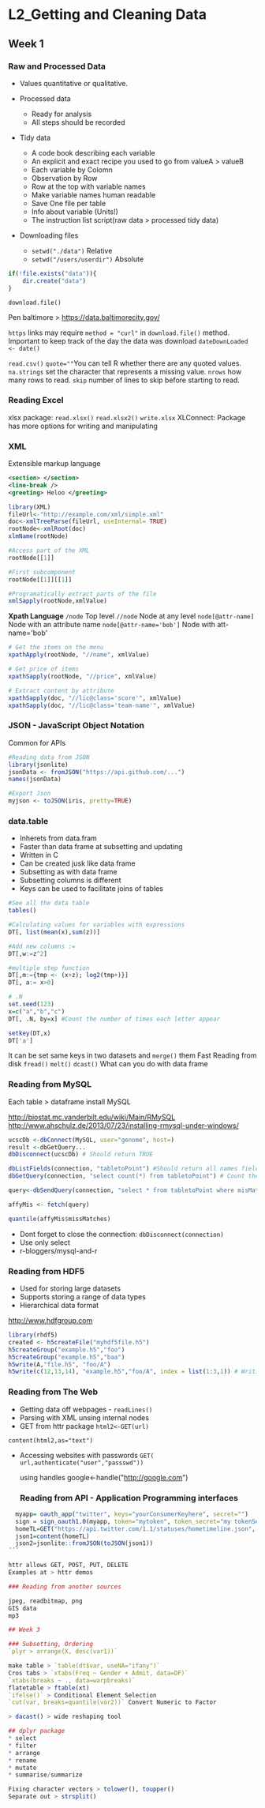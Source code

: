 # L2_Getting and Cleaning Data

## Week 1

### Raw and Processed Data

* Values quantitative or qualitative.
* Processed data
  - Ready for analysis
  - All steps should be recorded
* Tidy data
  - A code book describing each variable
  - An explicit and exact recipe you used to go from valueA > valueB
  - Each variable by Colomn
  - Observation by Row
  - Row at the top with variable names
  - Make variable names human readable
  - Save One file per table 
  - Info about variable (Units!)
  - The instruction list script(raw data > processed tidy data)

* Downloading files 
  - `setwd("./data")` Relative
  - `setwd("/users/userdir")` Absolute

```r
if(!file.exists("data")){
    dir.create("data")
}
```

`download.file()`

Pen baltimore > https://data.baltimorecity.gov/

`https` links may require `method = "curl"` in `download.file()` method.
Important to keep track of the day the data was download `dateDownLoaded <- date()`

`read.csv()`
`quote=""`You can tell R whether there are any quoted values.
`na.strings` set the character that represents a missing value.
`nrows` how many rows to read.
`skip` number of lines to skip before starting to read.


### Reading Excel

xlsx package: `read.xlsx()` `read.xlsx2()` `write.xlsx`
XLConnect: Package has more options for writing and manipulating

### XML
Extensible markup language
```xml
<section> </section>
<line-break />
<greeting> Heloo </greeting>
```


```r
library(XML)
fileUrl<-"http://example.com/xml/simple.xml"
doc<-xmlTreeParse(fileUrl, useInternal= TRUE)
rootNode<-xmlRoot(doc)
xlmName(rootNode)

#Access part of the XML
rootNode[[1]]

#First subcomponent 
rootNode[[1]][[1]]

#Programatically extract parts of the file 
xmlSapply(rootNode,xmlValue)
```
**Xpath Language**
`/node` Top level
`//node` Node at any level
`node[@attr-name]` Node with an attribute name
`node[@attr-name='bob']` Node with att-name='bob'

```r
# Get the items on the menu 
xpathApply(rootNode, "//name", xmlValue)

# Get price of items  
xpathSapply(rootNode, "//price", xmlValue)

# Extract content by attribute
xpathSapply(doc, "//lic@class='score'", xmlValue)
xpathSapply(doc, "//lic@class='team-name'", xmlValue)
```

### JSON - JavaScript Object Notation

Common for APIs

```r
#Reading data from JSON
library(jsonlite)
jsonData <- fromJSON("https://api.github.com/...")
names(jsonData)

#Export Json 
myjson <- toJSON(iris, pretty=TRUE)
```

### data.table
* Inherets from data.fram
* Faster than data frame at subsetting and updating
* Written in C
* Can be created jusk like data frame
* Subsetting as with data frame
* Subsetting columns is different
* Keys can be used to facilitate joins of tables

```r
#See all the data table
tables()

#Calculating values for variables with expressions
DT[, list(mean(x),sum(z))]

#Add new columns := 
DT[,w:=z^2] 

#multiple step function
DT[,m:={tmp <- (x+z); log2(tmp+)}]
DT[, a:= x>0] 

# .N 
set.seed(123)
x=c("a","b","c")
DT[, .N, by=x] #Count the number of times each letter appear

setkey(DT,x)
DT['a']

```
It can be set same keys in two datasets and `merge()` them
Fast Reading from disk `fread()` 
`melt()` `dcast()` What can you do with data frame  


### Reading from MySQL

Each table > dataframe
install MySQL

http://biostat.mc.vanderbilt.edu/wiki/Main/RMySQL
http://www.ahschulz.de/2013/07/23/installing-rmysql-under-windows/

```r
ucscDb <-dbConnect(MySQL, user="genome", host=)
result <-dbGetQuery...
dbDisconnect(ucscDb) # Should return TRUE

dbListFields(connection, "tabletoPoint") #Should return all names field
dbGetQuery(connection, "select count(*) from tabletoPoint") # Count the number of elements in the table

query<-dbSendQuery(connection, "select * from tabletoPoint where misMatches between 1 and 3")

affyMis <- fetch(query)

quantile(affyMis$missMatches)

```
* Dont forget to close the connection: `dbDisconnect(connection)`
* Use only select
* r-bloggers/mysql-and-r

### Reading from HDF5
* Used for storing large datasets
* Supports storing a range of data types
* Hierarchical data format

http://www.hdfgroup.com

```R
library(rhdf5)
created <- h5createFile("myhdf5file.h5")
h5createGroup("example.h5","foo")
h5createGroup("example.h5","baa")
h5write(A,"file.h5", "foo/A")
h5write(c(12,13,14), "example.h5","foo/A", index = list(1:3,1)) # Writing and reading chunks 
```

### Reading from The Web

* Getting data off webpages - `readLines()`
* Parsing with XML unsing internal nodes 
* GET from httr package `html2<-GET(url)` 

`content(html2,as="text")`

* Accessing websites with passwords
  `GET( url,authenticate("user","passswd"))` 

  using handles google<-handle("http://google.com")


  ### Reading from API - Application Programming interfaces

```r
  myapp= oauth_app("twitter", keys="yourConsumerKeyhere", secret="")
  sign = sign_oauth1.0(myapp, token="mytoken", token_secret="my tokenSecret")
  homeTL=GET("https://api.twitter.com/1.1/statuses/hometimeline.json", sig)
  json1=content(homeTL)
  json2=jsonlite::fromJSON(toJSON(json1))
´´´ 

httr allows GET, POST, PUT, DELETE
Examples at > httr demos

### Reading from another sources

jpeg, readbitmap, png
GIS data
mp3

## Week 3

### Subsetting, Ordering 
`plyr > arrange(X, desc(var1))`

make table > `table(dt$var, useNA="ifany")`
Cros tabs > `xtabs(Freq ~ Gender + Admit, data=DF)`
`xtabs(breaks ~ ., data=warpbreaks)`
flatetable > ftable(xt)
`ifelse()` > Conditional Element Selection
`cut(var, breaks=quantile(var2))` Convert Numeric to Factor

> dacast() > wide reshaping tool

## dplyr package
* select
* filter
* arrange
* rename
* mutate
* summarise/summarize

Fixing character vectors > tolower(), toupper()
Separate out > strsplit()




